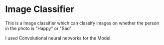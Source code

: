 # Image Classifier
This is a Image classifier which can classify images on whether the person in the photo is "Happy" or "Sad".

I used Convolutional neural networks for the Model.
